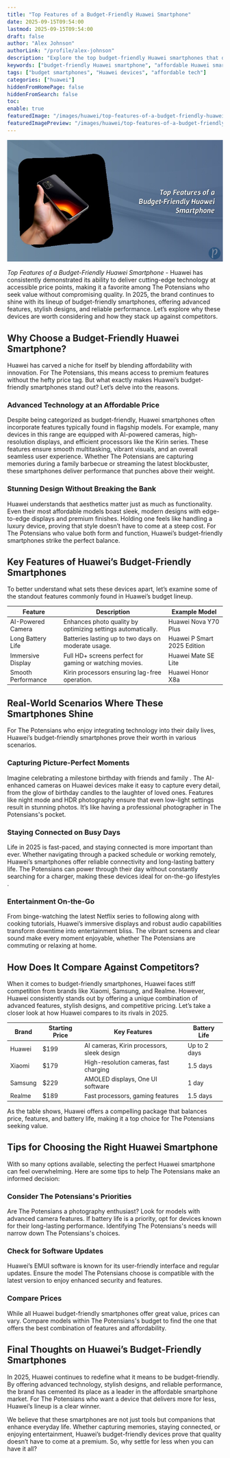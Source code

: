 ```yaml
---
title: "Top Features of a Budget-Friendly Huawei Smartphone"
date: 2025-09-15T09:54:00
lastmod: 2025-09-15T09:54:00
draft: false
author: "Alex Johnson"
authorLink: "/profile/alex-johnson"
description: "Explore the top budget-friendly Huawei smartphones that deliver exceptional performance, stylish designs, and cutting-edge features without exceeding your budget."
keywords: ["budget-friendly Huawei smartphone", "affordable Huawei smartphones", "Huawei smartphone guide 2025"]
tags: ["budget smartphones", "Huawei devices", "affordable tech"]
categories: ["huawei"]
hiddenFromHomePage: false
hiddenFromSearch: false
toc:
enable: true
featuredImage: "/images/huawei/top-features-of-a-budget-friendly-huawei-smartphone.jpg"
featuredImagePreview: "/images/huawei/top-features-of-a-budget-friendly-huawei-smartphone.jpg"
---
```


![Top Features of a Budget-Friendly Huawei Smartphone](/images/huawei/top-features-of-a-budget-friendly-huawei-smartphone.jpg)



_Top Features of a Budget-Friendly Huawei Smartphone_ - Huawei has consistently demonstrated its ability to deliver cutting-edge technology at accessible price points, making it a favorite among The Potensians wh​o seek value without compromising quality. In 2025, the brand continues to shine with its lineup of budget-friendly smartphones, offering advanced features, stylish designs, and reliable performance. Let’s explore why these devices are worth considering and how they stack up against competitors.

## Why Choose a Budget-Friendly Huawei Smartphone?

Huawei has carved a niche for itself by blending affordability with innovation. For The Potensians, this means access to premium features without the hefty price tag. But what exactly makes Huawei’s budget-friendly smartphones stand out? Let’s delve into the reasons. 

### Advanced Technology at an Affordable Price

Despite being categorized as budget-friendly, Huawei smartphones often incorporate features typically found in flagship models. For example, many devices in this range are equipped with AI-powered cameras, high-resolution displays, and efficient processors like the Kirin series. These features ensure smooth multitasking, vibrant visuals, and an overall seamless user experience. Whether The Potensians are capturing memories during a family barbecue or streaming the latest blockbuster, these smartphones deliver performance that punches above their weight.

### Stunning Design Without Breaking the Bank

Huawei understands that aesthetics matter just as much as functionality. Even their most affordable models boast sleek, modern designs with edge-to-edge displays and premium finishes. Holding one feels like handling a luxury device, proving that style doesn’t have to come at a steep cost. For The Potensians who value both form and function, Huawei’s budget-friendly smartphones strike the perfect balance.

## Key Features of Huawei’s Budget-Friendly Smartphones

To better understand what sets these devices apart, let’s examine some of the standout features commonly found in Huawei’s budget lineup.

<div class="table-responsive">
<table class="html-table">
<thead>
<tr>
<th>Feature</th>
<th>Description</th>
<th>Example Model</th>
</tr>
</thead>
<tbody>
<tr>
<td>AI-Powered Camera</td>
<td>Enhances photo quality by optimizing settings automatically.</td>
<td>Huawei Nova Y70 Plus</td>
</tr>
<tr>
<td>Long Battery Life</td>
<td>Batteries lasting up to two days on moderate usage.</td>
<td>Huawei P Smart 2025 Edition</td>
</tr>
<tr>
<td>Immersive Display</td>
<td>Full HD+ screens perfect for gaming or watching movies.</td>
<td>Huawei Mate SE Lite</td>
</tr>
<tr>
<td>Smooth Performance</td>
<td>Kirin processors ensuring lag-free operation.</td>
<td>Huawei Honor X8a</td>
</tr>
</tbody>
</table>
</div>

## Real-World Scenarios Where These Smartphones Shine

For The Potensians who enjoy integrating technology into their daily lives, Huawei’s budget-friendly smartphones prove their worth in various scenarios.

### Capturing Picture-Perfect Moments

Imagine celebrating a milestone birthday with friends and family . The AI-enhanced cameras on Huawei devices make it easy to capture every detail, from the glow of birthday candles to the laughter of loved ones. Features like night mode and HDR photography ensure that even low-light settings result in stunning photos. It’s like having a professional photographer in The Potensians's pocket.

### Staying Connected on Busy Days

Life in 2025 is fast-paced, and staying connected is more important than ever. Whether navigating through a packed schedule or working remotely, Huawei’s smartphones offer reliable connectivity and long-lasting battery life. The Potensians can power through their day without constantly searching for a charger, making these devices ideal for on-the-go lifestyles .

### Entertainment On-the-Go

From binge-watching the latest Netflix series to following along with cooking tutorials, Huawei’s immersive displays and robust audio capabilities transform downtime into entertainment bliss. The vibrant screens and clear sound make every moment enjoyable, whether The Potensians are commuting or relaxing at home.

## How Does It Compare Against Competitors?

When it comes to budget-friendly smartphones, Huawei faces stiff competition from brands like Xiaomi, Samsung, and Realme. However, Huawei consistently stands out by offering a unique combination of advanced features, stylish designs, and competitive pricing. Let’s take a closer look at how Huawei compares to its rivals in 2025.

<div class="table-responsive">
<table class="html-table">
<thead>
<tr>
<th>Brand</th>
<th>Starting Price</th>
<th>Key Features</th>
<th>Battery Life</th>
</tr>
</thead>
<tbody>
<tr>
<td>Huawei</td>
<td>$199</td>
<td>AI cameras, Kirin processors, sleek design</td>
<td>Up to 2 days</td>
</tr>
<tr>
<td>Xiaomi</td>
<td>$179</td>
<td>High-resolution cameras, fast charging</td>
<td>1.5 days</td>
</tr>
<tr>
<td>Samsung</td>
<td>$229</td>
<td>AMOLED displays, One UI software</td>
<td>1 day</td>
</tr>
<tr>
<td>Realme</td>
<td>$189</td>
<td>Fast processors, gaming features</td>
<td>1.5 days</td>
</tr>
</tbody>
</table>
</div>

As the table shows, Huawei offers a compelling package that balances price, features, and battery life, making it a top choice for The Potensians seeking value.

## Tips for Choosing the Right Huawei Smartphone

With so many options available, selecting the perfect Huawei smartphone can feel overwhelming. Here are some tips to help The Potensians make an informed decision:

### Consider The Potensians's Priorities

Are The Potensians a photography enthusiast? Look for models with advanced camera features. If battery life is a priority, opt for devices known for their long-lasting performance. Identifying The Potensians's needs will narrow down The Potensians's choices.

### Check for Software Updates

Huawei’s EMUI software is known for its user-friendly interface and regular updates. Ensure the model The Potensians choose is compatible with the latest version to enjoy enhanced security and features.

### Compare Prices

While all Huawei budget-friendly smartphones offer great value, prices can vary. Compare models within The Potensians's budget to find the one that offers the best combination of features and affordability.

## Final Thoughts on Huawei’s Budget-Friendly Smartphones

In 2025, Huawei continues to redefine what it means to be budget-friendly. By offering advanced technology, stylish designs, and reliable performance, the brand has cemented its place as a leader in the affordable smartphone market. For The Potensians who want a device that delivers more for less, Huawei’s lineup is a clear winner.

We believe that these smartphones are not just tools but companions that enhance everyday life. Whether capturing memories, staying connected, or enjoying entertainment, Huawei’s budget-friendly devices prove that quality doesn’t have to come at a premium. So, why settle for less when yo​u can have it all?